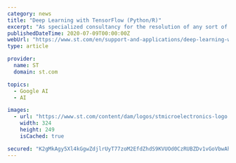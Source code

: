 ```yaml
---
category: news
title: "Deep Learning with TensorFlow (Python/R)"
excerpt: "As specialized consultancy for the resolution of any sort of data driven challenges via data science, machine learning and AI, we support you from the identification and scoping of use cases to the implementation of custom model developments. With cross ..."
publishedDateTime: 2020-07-09T00:00:00Z
webUrl: "https://www.st.com/en/support-and-applications/deep-learning-with-tensorflow-python-r.html"
type: article

provider:
  name: ST
  domain: st.com

topics:
  - Google AI
  - AI

images:
  - url: "https://www.st.com/content/dam/logos/stmicroelectronics-logo.jpg"
    width: 324
    height: 249
    isCached: true

secured: "K2gMkAgy5Xl4kGgwZdjlrUyT77zoM2EfdZhdS9KVUOd0CzRUBZDv1vGoVbwAhNcnU7OzMrGYso6sV6SZEFQdbkh+/ykIaHkjgdbRZs7NynNKwTTJUjBULkw3zXIq0f9XqlNSUBCFXLhHhDD+jDxcE5OZKpJ1rM4AWTAa1zdwudUfCaPr0mCgHSpulDNqv6LTjq7a37oRhsyrAgaK1CGYwEIXjzsyjLXkZTS8t6sZRAzrdoENuxZEyQAQR/kyKW/eq/VvbHxaLlTeI/HuEhWesuywkv4+0WHeJUIFODgizcK/JSuauIE2LXSdpov11RV/XTwaXjkpwCUbBijLRh7KYw==;8JxD1GehyLdpDMLOXL+SZA=="
---
```


